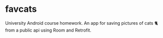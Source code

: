 # favcats
University Android course homework. An app for saving pictures of cats 🐈 from a public api using Room and Retrofit.

